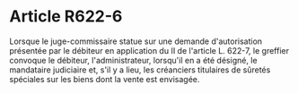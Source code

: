 # Article R622-6

Lorsque le juge-commissaire statue sur une demande d'autorisation présentée par le débiteur en application du II de l'article L. 622-7, le greffier convoque le débiteur, l'administrateur, lorsqu'il en a été désigné, le mandataire judiciaire et, s'il y a lieu, les créanciers titulaires de sûretés spéciales sur les biens dont la vente est envisagée.
